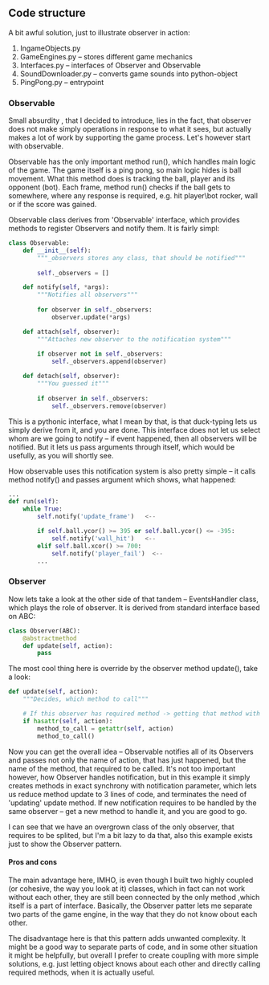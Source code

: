 ## Code structure

A bit awful solution, just to illustrate observer in action:

1. IngameObjects.py
2. GameEngines.py – stores different game mechanics
3. Interfaces.py – interfaces of Observer and Observable
4. SoundDownloader.py – converts game sounds into python-object
5. PingPong.py – entrypoint

### Observable

Small absurdity , that I decided to introduce, lies in the fact, that observer does not make simply operations
in response to what it sees, but actually makes a lot of work by supporting the game process. Let's however
start with observable.

Observable has the only important method run(), which handles main logic of the game. The game itself is a
ping pong, so main logic hides is ball movement. What this method does is tracking the ball, player and its
opponent (bot). Each frame, method run() checks if the ball gets to somewhere, where any response is required,
e.g. hit player\bot rocker, wall or if the score was gained.

Observable class derives from 'Observable' interface, which provides methods to register Observers and notify
them. It is fairly simpl:

```python
class Observable:
    def __init__(self):
        """_observers stores any class, that should be notified"""
        
        self._observers = []

    def notify(self, *args):
        """Notifies all observers"""
        
        for observer in self._observers:
            observer.update(*args)

    def attach(self, observer):
        """Attaches new observer to the notification system"""
        
        if observer not in self._observers:
            self._observers.append(observer)

    def detach(self, observer):
        """You guessed it"""
        
        if observer in self._observers:
            self._observers.remove(observer)
```

This is a pythonic interface, what I mean by that, is that duck-typing lets us simply derive from it, and you
are done. This interface does not let us select whom are we going to notify – if event happened, then all
observers will be notified. But it lets us pass arguments through itself, which would be usefully, as you will
shortly see.

How observable uses this notification system is also pretty simple – it calls method notify() and passes
argument which shows, what happened:

```python
...
def run(self):
    while True:
        self.notify('update_frame')   <--

        if self.ball.ycor() >= 395 or self.ball.ycor() <= -395:
            self.notify('wall_hit')   <--
        elif self.ball.xcor() >= 700:
            self.notify('player_fail')  <--
        ...
```

### Observer

Now lets take a look at the other side of that tandem – EventsHandler class, which plays the role of observer.
It is derived from standard interface based on ABC:

```python
class Observer(ABC):
    @abstractmethod
    def update(self, action):
        pass
```

The most cool thing here is override by the observer method update(), take a look:

```python
def update(self, action):
    """Decides, which method to call"""

    # If this observer has required method -> getting that method with getattr and calling it
    if hasattr(self, action):
        method_to_call = getattr(self, action)
        method_to_call()
```

Now you can get the overall idea – Observable notifies all of its Observers and passes not only the name of
action, that has just happened, but the name of the method, that required to be called. It's not too important
however, how Observer handles notification, but in this example it simply creates methods in exact synchrony
with notification parameter, which lets us reduce method update to 3 lines of code, and terminates the need
of 'updating' update method. If new notification requires to be handled by the same observer – get a new
method to handle it, and you are good to go.

I can see that we have an overgrown class of the only observer, that requires to be splited, but I'm a bit
lazy to da that, also this example exists just to show the Observer pattern.

#### Pros and cons

The main advantage here, IMHO, is even though I built two highly coupled (or cohesive, the way you look
at it) classes, which in fact can not work without each other, they are still been connected by the only
method ,which itself is a part of interface. Basically, the Observer patter lets me separate two parts
of the game engine, in the way that they do not know obout each other.

The disadvantage here is that this pattern adds unwanted complexity. It might be a good way to separate
parts of code, and in some other situation it might be helpfully, but overall I prefer to create coupling
with more simple solutions, e.g. just letting object knows about each other and directly calling required
methods, when it is actually useful.